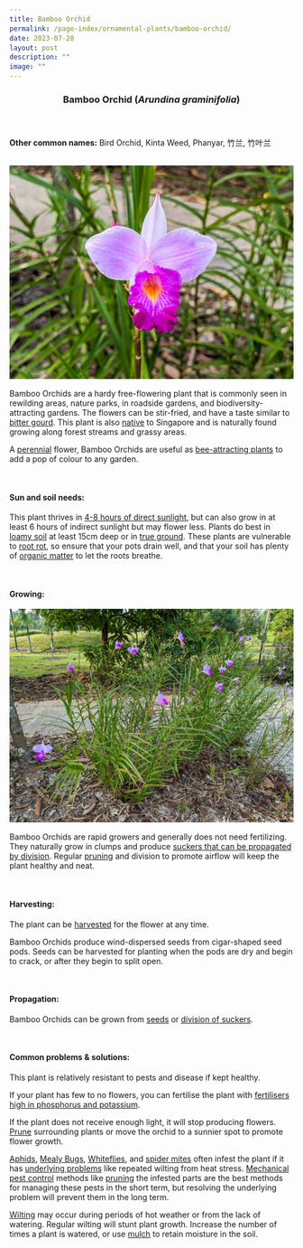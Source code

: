 ```yaml
---
title: Bamboo Orchid
permalink: /page-index/ornamental-plants/bamboo-orchid/
date: 2023-07-20
layout: post
description: ""
image: ""
---
```

<header> 
	<h3>Bamboo Orchid (<em>Arundina graminifolia</em>)</h3> 
</header> 
 
<section> 
	<p><strong>Other common names:</strong> Bird Orchid, Kinta Weed, Phanyar, 竹兰, 竹叶兰</p> 
<br> 
</section> 
 
<section> 
	<img title="A close up of a bamboo orchid. Photo by Jacqueline Chua." src="/images/Plants/bambooorchid%20(1)_jacquelinechua.jpg"> 
	<p>Bamboo Orchids are a hardy free-flowering plant that is commonly seen in rewilding areas, nature parks, in roadside gardens, and biodiversity-attracting gardens. The flowers can be stir-fried, and have a taste similar to <a href="/page-index/edible-plants/bitter-gourd/">bitter gourd</a>. This plant is also <a href="/page-index/glossary/native-plants/">native</a> to Singapore and is naturally found growing along forest streams and grassy areas.</p>
	<p>A <a href="/learn-more-about-gardening/glossary/#p">perennial</a> flower, Bamboo Orchids are useful as <a href="/page-index/glossary/biodiversity-attracting-plants/">bee-attracting plants</a> to add a pop of colour to any garden.</p> 
 <br> 
</section> 
 
<section> 
  <h4>Sun and soil needs:</h4> 
    	<p> This plant thrives in <a href="/page-index/horticulture-techniques/gauging-light/">4-8 hours of direct sunlight</a>, but can also grow in at least 6 hours of indirect sunlight but may flower less. Plants do best in <a href="/page-index/horticulture-techniques/soil/">loamy soil</a> at least 15cm deep or in <a href="/page-index/horticulture-techniques/true-ground/">true ground</a>. These plants are vulnerable to <a href="/page-index/plant-problems/root-rot/">root rot</a>, so ensure that your pots drain well, and that your soil has plenty of <a href="/page-index/horticulture-techniques/soil-amendments/">organic matter</a> to let the roots breathe.</p>
	<br>
</section>

<section> 
  <h4>Growing:</h4> 
	<img title="A clump of Bamboo Orchids. Photo by Jacqueline Chua." src="/images/Plants/bambooorchid%20(2)_jacquelinechua.jpg">
	<p>Bamboo Orchids are rapid growers and generally does not need fertilizing. They naturally grow in clumps and produce <a href="/page-index/horticulture-techniques/propagating-by-division/">suckers that can be propagated by division</a>. Regular <a href="/page-index/horticulture-techniques/pruning/">pruning</a> and division to promote airflow will keep the plant healthy and neat.</p> 
	<br> 
</section> 
 
<section> 
  <h4>Harvesting:</h4> 
	<p>The plant can be <a href="/page-index/horticulture-techniques/harvesting-hygiene/">harvested</a> for the flower at any time.</p>
	<p>Bamboo Orchids produce wind-dispersed seeds from cigar-shaped seed pods. Seeds can be harvested for planting when the pods are dry and begin to crack, or after they begin to split open.</p> 
	<br> 
</section>

<section> 
  <h4>Propagation:</h4> 
	<p>Bamboo Orchids can be grown from <a href="/page-index/horticulture-techniques/propagating-by-seed/">seeds</a> or <a href="/page-index/horticulture-techniques/propagating-by-division/">division of suckers</a>.</p> 
	<br> 
</section> 
 
<section> 
  <h4>Common problems &amp; solutions:</h4> 
	<p>This plant is relatively resistant to pests and disease if kept healthy.</p>
	<p>If your plant has few to no flowers, you can fertilise the plant with <a href="/page-index/horticulture-techniques/fertilising/">fertilisers high in phosphorus and potassium</a>.</p>
	<p>If the plant does not receive enough light, it will stop producing flowers. <a href="/page-index/horticulture-techniques/pruning/">Prune</a> surrounding plants or move the orchid to a sunnier spot to promote flower growth.</p>
			<p><a href="/page-index/pests/aphids/">Aphids</a>, <a href="/page-index/pests/mealy-bugs/">Mealy Bugs</a>, <a href="/page-index/pests/whiteflies/">Whiteflies</a>, and <a href="/page-index/pests/spider-mites/">spider mites</a> often infest the plant if it has <a href="/learn-more-about-gardening/plant-problems/">underlying problems</a> like repeated wilting from heat stress. <a href="/horticulture-techniques/pest-control/">Mechanical pest control</a> methods like <a href="/page-index/horticulture-techniques/pruning/">pruning</a> the infested parts are the best methods for managing these pests in the short term, but resolving the underlying problem will prevent them in the long term.</p>
	<p><a href="/page-index/plant-problems/wilting/">Wilting</a> may occur during periods of hot weather or from the lack of watering. Regular wilting will stunt plant growth. Increase the number of times a plant is watered, or use <a href="/page-index/horticulture-techniques/mulching/">mulch</a> to retain moisture in the soil.</p>
	<br> 
</section>